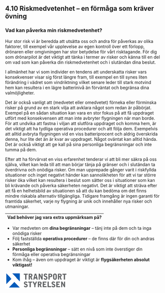 ## 4.10 Riskmedvetenhet – en förmåga som kräver övning

### Vad kan påverka min riskmedvetenhet?

Hur stor risk vi är beredda att utsätta oss och andra för påverkas av olika faktorer, till exempel vår upplevelse av egen kontroll över ett förlopp, drönaren eller omgivningen har stor betydelse för vårt risktagande. För dig som drönarpilot är det viktigt att tänka i termer av risker och känna till en del om vad som kan påverka din riskmedvetenhet och i slutändan dina beslut.

I allmänhet har vi som individer en tendens att underskatta risker vars konsekvenser visar sig först längre fram, till exempel en till synes liten förändring i vädret som vindriktning vilket senare leder till stark motvind hem kan resultera i en lägre batterinivå än förväntat och begränsa dina valmöjligheter.

Det är också vanligt att (medvetet eller omedvetet) förneka eller förminska risker på grund av en stark vilja att avklara något som redan är påbörjat. Exempel på en sådan situation kan vara en stor fokus på att få uppdraget utfört med konsekvensen att man inte avbryter flygningen när man borde. För att undvika att fastna i viljan att slutföra uppdraget och komma hem, är det viktigt att ha tydliga operativa procedurer och att följa dem. Exempelvis att alltid avbryta flygningen vid en viss batteriprocent och aldrig överskrida denna, hur lite det än är kvar av uppdraget. Något oväntat kan alltid hända. Det är också viktigt att ge kall på sina personliga begränsningar och inte tumma på dem.

Efter att ha förvärvat en viss erfarenhet tenderar vi att bli mer säkra på oss själva, vilket kan leda till att man börjar tänja på gränser och i slutändan ta överdrivna och onödiga risker. Om man upprepade gånger varit i riskfyllda situationer och inget negativt händer kan sannolikheten för att vi tar större risker öka vilket kan resultera i beslut som sätter oss i situationer som kan bli krävande och påverka säkerheten negativt. Det är viktigt att sträva efter att få en helhetsbild av situationen så att du kan bedöma om det finns mindre riskabla alternativ tillgängliga. Tidigare framgång är ingen garanti för framtida säkerhet, varje ny flygning är unik och innehåller nya risker och utmaningar.

| Vad behöver jag vara extra uppmärksam på? |
|---|
* Var medveten om **dina begränsningar** – tänj inte på dem och ta inga onödiga risker
* Följ fastställda **operativa procedurer** – de finns där för din och andras säkerhet
* **Personliga begränsningar** – sätt en nivå som inte överstiger din förmåga eller operativa begränsningar
* Kom ihåg – även om uppdraget är viktigt är **flygsäkerheten absolut viktigast!**

![Transport Styrelsen](./images/Logga.png)
